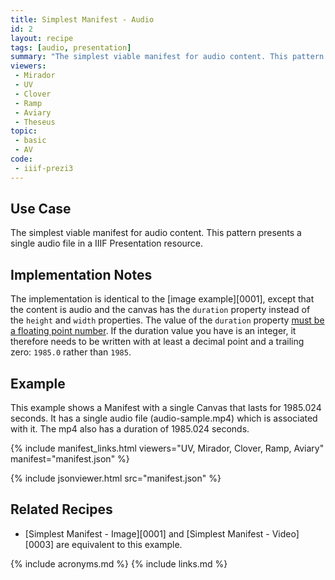 ```yaml
---
title: Simplest Manifest - Audio
id: 2
layout: recipe
tags: [audio, presentation]
summary: "The simplest viable manifest for audio content. This pattern presents a single audio file in a IIIF Presentation resource."
viewers:
 - Mirador
 - UV
 - Clover
 - Ramp
 - Aviary
 - Theseus
topic: 
 - basic
 - AV
code:
 - iiif-prezi3
---
```



## Use Case

The simplest viable manifest for audio content. This pattern presents a single audio file in a IIIF Presentation resource.

## Implementation Notes

The implementation is identical to the [image example][0001], except that the content is audio and the canvas has the `duration` property instead of the `height` and `width` properties. The value of the `duration` property [must be a floating point number](https://iiif.io/api/presentation/3.0/#duration). If the duration value you have is an integer, it therefore needs to be written with at least a decimal point and a trailing zero: `1985.0` rather than `1985`.

## Example

This example shows a Manifest with a single Canvas that lasts for 1985.024 seconds. It has a single audio file (audio-sample.mp4) which is associated with it. The mp4 also has a duration of 1985.024 seconds.

{% include manifest_links.html viewers="UV, Mirador, Clover, Ramp, Aviary" manifest="manifest.json" %}

{% include jsonviewer.html src="manifest.json" %}

## Related Recipes

* [Simplest Manifest - Image][0001] and [Simplest Manifest - Video][0003] are equivalent to this example.

{% include acronyms.md %}
{% include links.md %}

